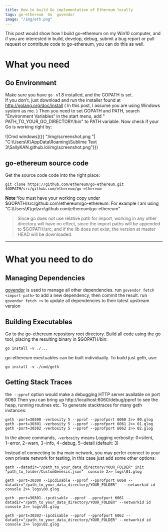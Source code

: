 ```yaml
---
title: How to build Go implementation of Ethereum locally
tags: go-ethereum  Go  govendor
image: "/img/eth.png"
---
```


This post would show how I build go-ethereum on my Win10 computer, and if you  are interested in build, develop, debug, submit a bug report or pull request or contribute code to go-ethereum, you can do this as well.

# What you need
## Go Environment
Make sure you have `go ` v1.8 installed, and the GOPATH is set.  
If you don't, just download and run the installer found at http://golang.org/doc/install ( In this post, I assume you are using Windows system as me. ) 
Then you need to set GOPATH and PATH,  search "Environment Variables“ in the start menu, add " PATH_TO_YOUR_GO_DIRECTORY/bin" to PATH variable. 
Now check if your Go is working right by:

![Cmd windows]({{ "/img/screenshot.png "| "C:\Users\K\AppData\Roaming\Sublime Text 3\SallyKAN.github.io\img\screenshot.png"}})

## go-ethereum source code

Get the source code code into the right place:
```
git clone https://github.com/ethereum/go-ethereum.git $GOPATH/src/github.com/ethereum/go-ethereum
```

**Note**:You must have your working copy under $GOPATH/src/github.com/ethereum/go-ethereum.
For example I am using  "C:\Users\K\go\src\github.com\ethereum\go-ethereum" 

>Since go does not use relative path for import, working in any other directory will have no effect, since the import paths will be appended to $GOPATH/src, and if the lib does not exist, the version at master HEAD will be downloaded.

---------
# What you need to do
## Managing Dependencies

[govendor](https://github.com/kardianos/govendor) is used to manage all other dependencies.
run `govendor fetch <import-path>`  to add a new dependency, then commit the result.
run `govendor fetch +v` to update all dependencies to their latest upstream version
## Building Executables
Go to the go-ethereum repository root directory.
Build all code using the go tool, placing the resulting binary in $GOPATH/bin:
```
go install -v ./...
```

go-ethereum exectuables can be built individually. To build just geth, use:
```
go install -v ./cmd/geth
```

## Getting Stack Traces
the` --pprof` option would make a debugging HTTP server available on port 6060
Then you can bring up http://localhost:6060/debug/pprof to see the heap, running routines etc. 
To generate stacktraces for many geth instances:
```
geth -port=30300 -verbosity 5 --pprof --pprofport 6060 2>> 00.glog
geth -port=30301 -verbosity 5 --pprof --pprofport 6061 2>> 01.glog
geth -port=30302 -verbosity 5 --pprof --pprofport 6062 2>> 02.glog
```
In the above commands, `-verbosity` means Logging verbosity: 0=silent, 1=error, 2=warn, 3=info, 4=debug, 5=detail (default: 3)

Instead of connecting to tha main network,  you may perfer connect to your own private network for testing, in this case just add some other options:
```
geth --datadir="/path_to_your_data_directory/YOUR_FOLDER" init "path_to_folder/CustomGenesis.json"  console 2>> logs\01.glog

geth -port=30300 --ipcdisable --pprof --pprofport 6060 --datadir="/path_to_your_data_directory/YOUR_FOLDER"   --networkid id  console 2>> logs\00.glog

geth -port=30301--ipcdisable --pprof --pprofport 6061 --datadir="/path_to_your_data_directory/YOUR_FOLDER" --networkid id  console 2>> logs\01.glog

geth -port=30302--ipcdisable --pprof --pprofport 6062 --
datadir="/path_to_your_data_directory/YOUR_FOLDER" --networkid id  console 2>> logs\02.glog

```